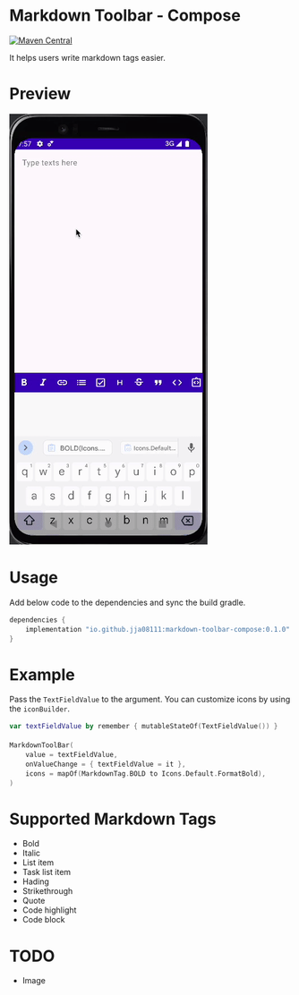 # Markdown Toolbar - Compose

[![Maven Central](https://maven-badges.herokuapp.com/maven-central/io.github.jja08111/markdown-toolbar-compose/badge.svg)](https://maven-badges.herokuapp.com/maven-central/io.github.jja08111/markdown-toolbar-compose)

It helps users write markdown tags easier.

# Preview

![preview](/images/preview.gif)

# Usage

Add below code to the dependencies and sync the build gradle.

```groovy
dependencies {
    implementation "io.github.jja08111:markdown-toolbar-compose:0.1.0"
}
```

# Example

Pass the `TextFieldValue` to the argument. You can customize icons by using the `iconBuilder`.

```kotlin
var textFieldValue by remember { mutableStateOf(TextFieldValue()) }

MarkdownToolBar(
    value = textFieldValue,
    onValueChange = { textFieldValue = it },
    icons = mapOf(MarkdownTag.BOLD to Icons.Default.FormatBold),
)
```

# Supported Markdown Tags

- Bold
- Italic
- List item
- Task list item
- Hading
- Strikethrough
- Quote
- Code highlight
- Code block

# TODO

- Image